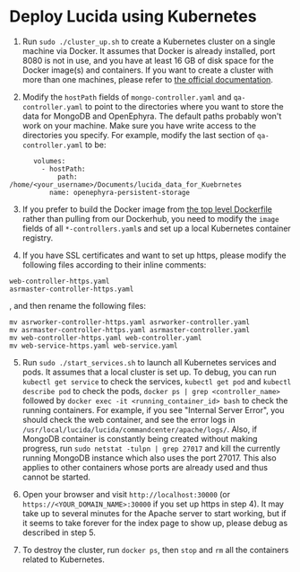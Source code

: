 # Deploy Lucida using Kubernetes

1. Run `sudo ./cluster_up.sh` to create a Kubernetes cluster on a single machine via Docker.
  It assumes that Docker is already installed, port 8080 is not in use,
  and you have at least 16 GB of disk space for the Docker image(s) and containers.
  If you want to create a cluster with more than one machines,
  please refer to [the official documentation](http://kubernetes.io/docs/).

2. Modify the `hostPath` fields of `mongo-controller.yaml` and `qa-controller.yaml`
  to point to the directories where you want to store the data for MongoDB and OpenEphyra.
  The default paths probably won't work on your machine.
  Make sure you have write access to the directories you specify.
  For example, modify the last section of `qa-controller.yaml` to be:

  ```
        volumes:
          - hostPath:
              path: /home/<your_username>/Documents/lucida_data_for_Kuebrnetes
            name: openephyra-persistent-storage
  ```

3. If you prefer to build the Docker image from [the top level Dockerfile](../../Dockerfile)
  rather than pulling from our Dockerhub, you need to modify
  the `image` fields of all `*-controllers.yaml`s and set up a local Kubernetes container registry.

4. If you have SSL certificates and want to set up https, please modify the following files according to their inline comments:

  ```
  web-controller-https.yaml
  asrmaster-controller-https.yaml
  ```
  
  , and then rename the following files:
  
  ```
  mv asrworker-controller-https.yaml asrworker-controller.yaml
  mv asrmaster-controller-https.yaml asrmaster-controller.yaml
  mv web-controller-https.yaml web-controller.yaml
  mv web-service-https.yaml web-service.yaml
  ```

5. Run `sudo ./start_services.sh` to launch all Kubernetes services and pods.
  It assumes that a local cluster is set up.
  To debug, you can run `kubectl get service` to check the services,
  `kubectl get pod` and `kubectl describe pod` to check the pods,
  `docker ps | grep <controller_name>` followed by `docker exec -it <running_container_id> bash` to check the running containers.
  For example, if you see "Internal Server Error", you should check the web container,
  and see the error logs in `/usr/local/lucida/lucida/commandcenter/apache/logs/`.
  Also, if MongoDB container is constantly being created without making progress, 
  run `sudo netstat -tulpn | grep 27017` and kill the currently running MongoDB instance which also uses the port 27017.
  This also applies to other containers whose ports are already used and thus cannot be started.

6. Open your browser and visit `http://localhost:30000` (or `https://<YOUR_DOMAIN_NAME>:30000` if you set up https in step 4).
  It may take up to several minutes for the Apache server to start working,
  but if it seems to take forever for the index page to show up, please debug as described in step 5.

7. To destroy the cluster, run `docker ps`, then `stop` and `rm` all the containers related to Kubernetes.
